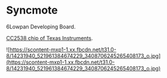 # Syncmote
6Lowpan Developing Board.

[CC2538 chip of Texas Instruments](http://www.ti.com/product/cc2538).

![https://scontent-mxp1-1.xx.fbcdn.net/t31.0-8/14231940_521961384674229_3408706245265408173_o.jpg](https://scontent-mxp1-1.xx.fbcdn.net/t31.0-8/14231940_521961384674229_3408706245265408173_o.jpg)
